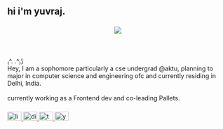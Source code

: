 <h2 align="left">hi i'm yuvraj.</h2>

###

<div align="center">
  <img height="" src="https://i.pinimg.com/736x/95/e1/75/95e1756eb454edd097327078cd325ef2.jpg"  />
</div>

###

<br clear="both">

<p align="left">₍^. .^₎⟆<br>Hey, I am a sophomore particularly a cse undergrad @aktu, planning to major in computer science and engineering ofc and currently residing in Delhi, India.<br><br>currently working as a Frontend dev and co-leading Pallets.</p>

###

<div align="left">
  <a href="https://www.linkedin.com/in/knowasyuvraj/" target="_blank">
    <img src="https://raw.githubusercontent.com/maurodesouza/profile-readme-generator/master/src/assets/icons/social/linkedin/default.svg" width="32" height="20" alt="linkedin logo"  />
  </a>
  <a href="https://discord.com/channels/655246327646650379" target="_blank">
    <img src="https://raw.githubusercontent.com/maurodesouza/profile-readme-generator/master/src/assets/icons/social/discord/default.svg" width="32" height="20" alt="discord logo"  />
  </a>
  <a href="https://x.com/codewyuu" target="_blank">
    <img src="https://raw.githubusercontent.com/maurodesouza/profile-readme-generator/master/src/assets/icons/social/twitter/default.svg" width="32" height="20" alt="twitter logo"  />
  </a>
  <a href="https://www.youtube.com/@yuudesu" target="blank">
    <img src="https://raw.githubusercontent.com/maurodesouza/profile-readme-generator/master/src/assets/icons/social/youtube/default.svg" width="32" height="20" alt="youtube logo"  />
  </a>
</div>

###
